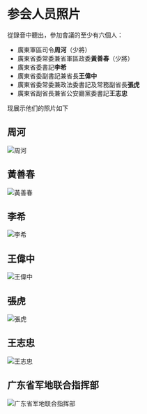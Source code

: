 # 参会人员照片

從錄音中聽出，參加會議的至少有六個人：
- 廣東軍區司令**周河**（少將）
- 廣東省委常委兼省軍區政委**黃善春**（少將）
- 廣東省委書記**李希**
- 廣東省委副書記兼省長**王偉中**
- 廣東省委常委兼政法委書記及常務副省長**張虎**
- 廣東省副省長兼省公安廳黨委書記**王志忠**

现展示他们的照片如下

## 周河
![周河](https://i.ibb.co/pd6LF7t/image.jpg)

## 黃善春
![黃善春](https://i.ibb.co/fCjpJf5/image.jpg)

## 李希
![李希](https://i.ibb.co/1Lk4W80/image.jpg)

## 王偉中
![王偉中](https://i.ibb.co/Ph1zj65/image.jpg)

## 張虎
![張虎](https://i.ibb.co/r75QwhR/image.jpg)

## 王志忠
![王志忠](https://i.ibb.co/FqDrS8Z/image.jpg)


## 广东省军地联合指挥部
![广东省军地联合指挥部](https://i.ibb.co/zHn5fvs/image.jpg)

